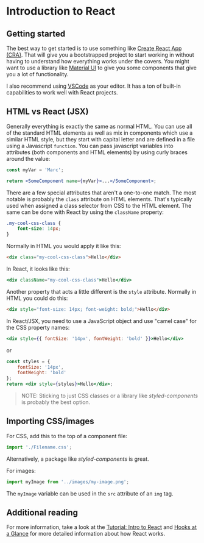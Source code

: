 # Introduction to React

## Getting started

The best way to get started is to use something like [Create React App (CRA)](https://create-react-app.dev/). That will give you a bootstrapped project to start working in without having to understand how everything works under the covers. You might want to use a library like [Material UI](https://material-ui.com/) to give you some components that give you a lot of functionality.

I also recommend using [VSCode](https://code.visualstudio.com/) as your editor. It has a ton of built-in capabilities to work well with React projects.

## HTML vs React (JSX)

Generally everything is exactly the same as normal HTML. You can use all of the standard HTML elements as well as mix in components which use a similar HTML style, but they start with capital letter and are defined in a file using a Javascript `function`. You can pass javascript variables into attributes (both components and HTML elements) by using curly braces around the value:

```jsx
const myVar = 'Marc';

return <SomeComponent name={myVar}>...</SomeComponent>;
```

There are a few special attributes that aren't a one-to-one match. The most notable is probably the `class` attribute on HTML elements. That's typically used when assigned a class selector from CSS to the HTML element. The same can be done with React by using the `className` property:

```css
.my-cool-css-class {
	font-size: 14px;
}
```

Normally in HTML you would apply it like this:

```html
<div class="my-cool-css-class">Hello</div>
```

In React, it looks like this:

```jsx
<div className="my-cool-css-class">Hello</div>
```

Another property that acts a little different is the `style` attribute. Normally in HTML you could do this:

```html
<div style="font-size: 14px; font-weight: bold;">Hello</div>
```

In React/JSX, you need to use a JavaScript object and use "camel case" for the CSS property names:

```jsx
<div style={{ fontSize: '14px', fontWeight: 'bold' }}>Hello</div>
```

or

```jsx
const styles = {
	fontSize: '14px',
	fontWeight: 'bold'
};
return <div style={styles}>Hello</div>;
```

> NOTE: Sticking to just CSS classes or a library like _styled-components_ is probably the best option.

## Importing CSS/images

For CSS, add this to the top of a component file:

```javascript
import './Filename.css';
```

Alternatively, a package like _styled-components_ is great.

For images:

```javascript
import myImage from '../images/my-image.png';
```

The `myImage` variable can be used in the `src` attribute of an `img` tag.

## Additional reading

For more information, take a look at the [Tutorial: Intro to React](https://reactjs.org/tutorial/tutorial.html) and [Hooks at a Glance](https://reactjs.org/docs/hooks-overview.html) for more detailed information about how React works.

